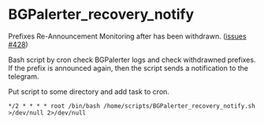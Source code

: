 # BGPalerter_recovery_notify
Prefixes Re-Announcement Monitoring after has been withdrawn. ([issues #428](https://github.com/nttgin/BGPalerter/issues/428))

Bash script by cron check BGPalerter logs and check withdrawned prefixes.
If the prefix is announced again, then the script sends a notification to the telegram.

Put script to some directory and add task to cron.
```
*/2 * * * * root /bin/bash /home/scripts/BGPalerter_recovery_notify.sh >/dev/null 2>/dev/null
```
